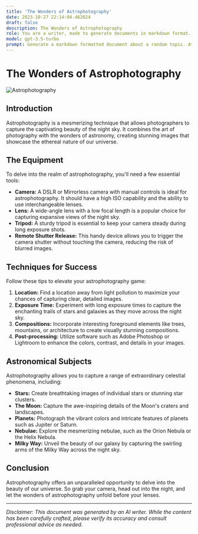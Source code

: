 ```yaml
---
title: 'The Wonders of Astrophotography'
date: 2023-10-27 22:14:04.462024
draft: false
description: The Wonders of Astrophotography
role: You are a writer, made to generate documents in markdown format. It is very important that all of the documents you generate are in valid markdown format.
model: gpt-3.5-turbo
prompt: Generate a markdown formatted document about a random topic. At the bottom, include a disclaimer explaining that the document was generated by you. The first line of the document should be the title. Make sure that the entire document is in proper markdown format, using a mix of various tags to make the document visually appealing.
---
```


# The Wonders of Astrophotography

![Astrophotography](https://www.example.com/astrophotography.jpg)

## Introduction

Astrophotography is a mesmerizing technique that allows photographers to capture the captivating beauty of the night sky. It combines the art of photography with the wonders of astronomy, creating stunning images that showcase the ethereal nature of our universe.

## The Equipment

To delve into the realm of astrophotography, you'll need a few essential tools:

- **Camera:** A DSLR or Mirrorless camera with manual controls is ideal for astrophotography. It should have a high ISO capability and the ability to use interchangeable lenses.
- **Lens:** A wide-angle lens with a low focal length is a popular choice for capturing expansive views of the night sky.
- **Tripod:** A sturdy tripod is essential to keep your camera steady during long exposure shots.
- **Remote Shutter Release:** This handy device allows you to trigger the camera shutter without touching the camera, reducing the risk of blurred images.

## Techniques for Success

Follow these tips to elevate your astrophotography game:

1. **Location:** Find a location away from light pollution to maximize your chances of capturing clear, detailed images.
2. **Exposure Time:** Experiment with long exposure times to capture the enchanting trails of stars and galaxies as they move across the night sky.
3. **Compositions:** Incorporate interesting foreground elements like trees, mountains, or architecture to create visually stunning compositions.
4. **Post-processing:** Utilize software such as Adobe Photoshop or Lightroom to enhance the colors, contrast, and details in your images.

## Astronomical Subjects

Astrophotography allows you to capture a range of extraordinary celestial phenomena, including:

- **Stars:** Create breathtaking images of individual stars or stunning star clusters.
- **The Moon:** Capture the awe-inspiring details of the Moon's craters and landscapes.
- **Planets:** Photograph the vibrant colors and intricate features of planets such as Jupiter or Saturn.
- **Nebulae:** Explore the mesmerizing nebulae, such as the Orion Nebula or the Helix Nebula.
- **Milky Way:** Unveil the beauty of our galaxy by capturing the swirling arms of the Milky Way across the night sky.

## Conclusion

Astrophotography offers an unparalleled opportunity to delve into the beauty of our universe. So grab your camera, head out into the night, and let the wonders of astrophotography unfold before your lenses.

---

*Disclaimer: This document was generated by an AI writer. While the content has been carefully crafted, please verify its accuracy and consult professional advice as needed.*